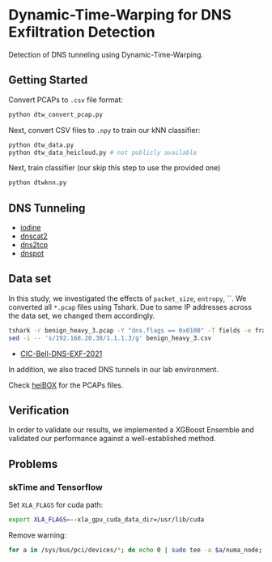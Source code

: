 # Dynamic-Time-Warping for DNS Exfiltration Detection

Detection of DNS tunneling using Dynamic-Time-Warping.

## Getting Started

Convert PCAPs to `.csv` file format:

```sh
python dtw_convert_pcap.py
```

Next, convert CSV files to `.npy` to train our kNN classifier:

```sh
python dtw_data.py
python dtw_data_heicloud.py # not publicly available
```

Next, train classifier (our skip this step to use the provided one)

```sh
python dtwknn.py
```

## DNS Tunneling

- [iodine](dns/iodine/README.md)
- [dnscat2](dns/dnscat2/README.md)
- [dns2tcp](dns/dns2tcp/README.md)
- [dnspot](dns/dnspot/README.md)

## Data set

In this study, we investigated the effects of `packet_size`, `entropy`, ``. We converted all `*.pcap` files using Tshark. Due to same IP addresses across the data set, we changed them accordingly.

```sh
tshark -r benign_heavy_3.pcap -Y "dns.flags == 0x0100" -T fields -e frame.time -e ip.src -e frame.len
sed -i -- 's/192.168.20.38/1.1.1.3/g' benign_heavy_3.csv
```

- [CIC-Bell-DNS-EXF-2021]()


In addition, we also traced DNS tunnels in our lab environment.

Check [heiBOX](https://heibox.uni-heidelberg.de/d/c4654c4d1e054c938ebe/) for the PCAPs files.

## Verification

In order to validate our results, we implemented a XGBoost Ensemble and validated our performance against a well-established method.

## Problems

### skTime and Tensorflow

Set `XLA_FLAGS` for cuda path:
```sh
export XLA_FLAGS=--xla_gpu_cuda_data_dir=/usr/lib/cuda
```

Remove warning:

```sh
for a in /sys/bus/pci/devices/*; do echo 0 | sudo tee -a $a/numa_node; done
```
